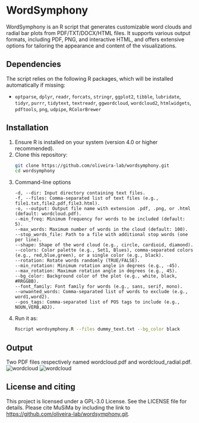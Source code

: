 # WordSymphony
WordSymphony is an R script that generates customizable word clouds and radial bar plots from PDF/TXT/DOCX/HTML files. It supports various output formats, including PDF, PNG, and interactive HTML, and offers extensive options for tailoring the appearance and content of the visualizations.

## Dependencies
The script relies on the following R packages, which will be installed automatically if missing:
- `optparse`, `dplyr`, `readr`, `forcats`, `stringr`, `ggplot2`, `tibble`, `lubridate`, `tidyr`, `purrr`, `tidytext`, `textreadr`, `ggwordcloud`, `wordcloud2`, `htmlwidgets`, `pdftools`, `png`, `udpipe`, `RColorBrewer`

## Installation
1. Ensure R is installed on your system (version 4.0 or higher recommended).
2. Clone this repository:
   ```bash
   git clone https://github.com/oliveira-lab/wordsymphony.git
   cd wordsymphony   
3. Command-line options
   ```TXT
   -d, --dir: Input directory containing text files.
   -f, --files: Comma-separated list of text files (e.g., file1.txt,file2.pdf,file3.html).
   -o, --output: Output file name with extension .pdf, .png, or .html (default: wordcloud.pdf).
   --min_freq: Minimum frequency for words to be included (default: 5).
   --max_words: Maximum number of words in the cloud (default: 100).
   --stop_words_file: Path to a file with additional stop words (one per line).
   --shape: Shape of the word cloud (e.g., circle, cardioid, diamond).
   --colors: Color palette (e.g., Set1, Blues), comma-separated colors (e.g., red,blue,green), or a single color (e.g., black).
   --rotation: Rotate words randomly (TRUE/FALSE).
   --min_rotation: Minimum rotation angle in degrees (e.g., -45).
   --max_rotation: Maximum rotation angle in degrees (e.g., 45).
   --bg_color: Background color of the plot (e.g., white, black, #RRGGBB).
   --font_family: Font family for words (e.g., sans, serif, mono).
   --unwanted_words: Comma-separated list of words to exclude (e.g., word1,word2).
   --pos_tags: Comma-separated list of POS tags to include (e.g., NOUN,VERB,ADJ).
4. Run it as:
   ```bash
   Rscript wordsymphony.R --files dummy_text.txt --bg_color black

## Output
Two PDF files respectively named wordcloud.pdf and wordcloud_radial.pdf.
![wordcloud](/test/wordcloud.jpg "word cloud")
![wordcloud](/test/wordcloud_radial.jpg "radial word frequency")




## License and citing
This project is licensed under a GPL-3.0 License. See the LICENSE file for details. Please cite MuSiMa by including the link to https://github.com/oliveira-lab/wordsymphony.git.

